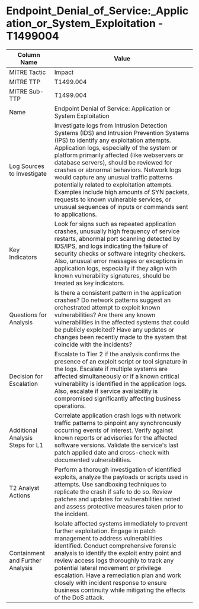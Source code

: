 # Endpoint_Denial_of_Service:_Application_or_System_Exploitation - T1499004

| Column Name | Value |
|-------------|-------|
| MITRE Tactic | Impact |
| MITRE TTP | T1499.004 |
| MITRE Sub-TTP | T1499.004 |
| Name | Endpoint Denial of Service: Application or System Exploitation |
| Log Sources to Investigate | Investigate logs from Intrusion Detection Systems (IDS) and Intrusion Prevention Systems (IPS) to identify any exploitation attempts. Application logs, especially of the system or platform primarily affected (like webservers or database servers), should be reviewed for crashes or abnormal behaviors. Network logs would capture any unusual traffic patterns potentially related to exploitation attempts. Examples include high amounts of SYN packets, requests to known vulnerable services, or unusual sequences of inputs or commands sent to applications. |
| Key Indicators | Look for signs such as repeated application crashes, unusually high frequency of service restarts, abnormal port scanning detected by IDS/IPS, and logs indicating the failure of security checks or software integrity checkers. Also, unusual error messages or exceptions in application logs, especially if they align with known vulnerability signatures, should be treated as key indicators. |
| Questions for Analysis | Is there a consistent pattern in the application crashes? Do network patterns suggest an orchestrated attempt to exploit known vulnerabilities? Are there any known vulnerabilities in the affected systems that could be publicly exploited? Have any updates or changes been recently made to the system that coincide with the incidents? |
| Decision for Escalation | Escalate to Tier 2 if the analysis confirms the presence of an exploit script or tool signature in the logs. Escalate if multiple systems are affected simultaneously or if a known critical vulnerability is identified in the application logs. Also, escalate if service availability is compromised significantly affecting business operations. |
| Additional Analysis Steps for L1 | Correlate application crash logs with network traffic patterns to pinpoint any synchronously occurring events of interest. Verify against known reports or advisories for the affected software versions. Validate the service's last patch applied date and cross-check with documented vulnerabilities. |
| T2 Analyst Actions | Perform a thorough investigation of identified exploits, analyze the payloads or scripts used in attempts. Use sandboxing techniques to replicate the crash if safe to do so. Review patches and updates for vulnerabilities noted and assess protective measures taken prior to the incident. |
| Containment and Further Analysis | Isolate affected systems immediately to prevent further exploitation. Engage in patch management to address vulnerabilities identified. Conduct comprehensive forensic analysis to identify the exploit entry point and review access logs thoroughly to track any potential lateral movement or privilege escalation. Have a remediation plan and work closely with incident response to ensure business continuity while mitigating the effects of the DoS attack. |
